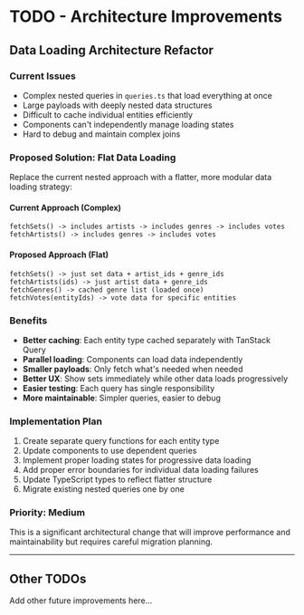# TODO - Architecture Improvements

## Data Loading Architecture Refactor

### Current Issues
- Complex nested queries in `queries.ts` that load everything at once
- Large payloads with deeply nested data structures
- Difficult to cache individual entities efficiently
- Components can't independently manage loading states
- Hard to debug and maintain complex joins

### Proposed Solution: Flat Data Loading

Replace the current nested approach with a flatter, more modular data loading strategy:

#### Current Approach (Complex)
```
fetchSets() -> includes artists -> includes genres -> includes votes
fetchArtists() -> includes genres -> includes votes
```

#### Proposed Approach (Flat)
```
fetchSets() -> just set data + artist_ids + genre_ids
fetchArtists(ids) -> just artist data + genre_ids
fetchGenres() -> cached genre list (loaded once)
fetchVotes(entityIds) -> vote data for specific entities
```

### Benefits
- **Better caching**: Each entity type cached separately with TanStack Query
- **Parallel loading**: Components can load data independently
- **Smaller payloads**: Only fetch what's needed when needed
- **Better UX**: Show sets immediately while other data loads progressively
- **Easier testing**: Each query has single responsibility
- **More maintainable**: Simpler queries, easier to debug

### Implementation Plan
1. Create separate query functions for each entity type
2. Update components to use dependent queries
3. Implement proper loading states for progressive data loading
4. Add proper error boundaries for individual data loading failures
5. Update TypeScript types to reflect flatter structure
6. Migrate existing nested queries one by one

### Priority: Medium
This is a significant architectural change that will improve performance and maintainability but requires careful migration planning.

---

## Other TODOs

Add other future improvements here...